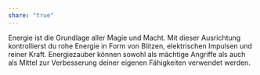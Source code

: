 ```yaml
---
share: "true"
---
```

Energie ist die Grundlage aller Magie und Macht. Mit dieser Ausrichtung kontrollierst du rohe Energie in Form von Blitzen, elektrischen Impulsen und reiner Kraft. Energiezauber können sowohl als mächtige Angriffe als auch als Mittel zur Verbesserung deiner eigenen Fähigkeiten verwendet werden.